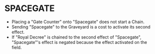 
# SPACEGATE

*   Placing a "Gate Counter" onto "Spacegate" does not start a Chain.
*   Sending "Spacegate" to the Graveyard is a cost to activate its second effect.
*   If "Royal Decree" is chained to the second effect of "Spacegate", "Spacegate"'s effect is negated because the effect activated on the field.

  